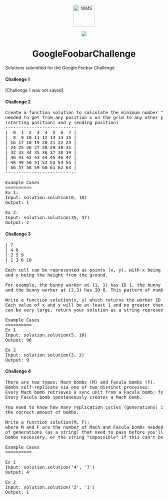 <p align="center">
  <img alt="WMS" src="https://foobar.withgoogle.com/static/svg/logo.733f842a.svg" width="70" />
</p>
<div align="center">
  <img src="https://img.shields.io/badge/-Python-%233573a6"/>
</div>
<h1 align="center">
  GoogleFoobarChallenge
</h1>

Solutions submitted for the Google Foobar Challenge

#### Challenge 1

[Challenge 1 was not saved]

#### Challenge 2
<pre>
Create a function solution to calculate the minimum number "Chess Knights Moves" 
needed to get from any position x on the grid to any other position y, given x 
(starting position) and y (ending position)
---------------------------
|  0  1  2  3  4  5  6  7 |
|  8  9 10 11 12 13 14 15 |
| 16 17 18 19 20 21 22 23 |
| 24 25 26 27 28 29 30 31 |
| 32 33 34 35 36 37 38 39 |
| 40 41 42 43 44 45 46 47 |
| 48 49 50 51 52 53 54 55 |
| 56 57 58 59 60 61 62 63 |
---------------------------

Example Cases
==========
Ex 1:
Input: solution.solution(0, 10)
Output: 1

Ex 2:
Input: solution.solution(35, 37)
Output: 2
</pre>

#### Challenge 3

<pre>
| 7
| 4 8
| 2 5 9
| 1 3 6 10

Each cell can be represented as points (x, y), with x being the distance from the vertical wall, 
and y being the height from the ground. 

For example, the bunny worker at (1, 1) has ID 1, the bunny worker at (3, 2) has ID 9, 
and the bunny worker at (2,3) has ID 8. This pattern of numbering continues indefinitely 

Write a function solution(x, y) which returns the worker ID of the bunny at location (x, y). 
Each value of x and y will be at least 1 and no greater than 100,000. Since the worker ID 
can be very large, return your solution as a string representation of the number.

Example Cases
==========
Ex 1
Input: solution.solution(5, 10)
Output: 96

Ex 2
Input: solution.solution(3, 2)
Output: 9
</pre>

#### Challenge 4

<pre>
There are two types: Mach bombs (M) and Facula bombs (F).
Bombs self-replicate via one of two distinct processes: 
Every Mach bomb retrieves a sync unit from a Facula bomb; for every Mach bomb, a Facula bomb is created;
Every Facula bomb spontaneously creates a Mach bomb.

You need to know how many replication cycles (generations) it will take to generate 
the correct amount of bombs.

Write a function solution(M, F);
where M and F are the number of Mach and Facula bombs needed. Return the fewest number 
of generations (as a string) that need to pass before you'll have the exact number of 
bombs necessary, or the string "impossible" if this can't be done! 

Example Cases
==========

Ex 1
Input: solution.solution('4', '7')
Output: 4

Ex 2
Input: solution.solution('2', '1')
Output: 1
</pre>

